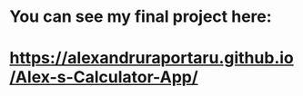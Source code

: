 # You can see my final project here:

# https://alexandruraportaru.github.io/Alex-s-Calculator-App/
